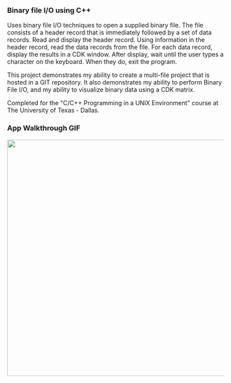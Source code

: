 ### Binary file I/O using C++

Uses  binary file I/O techniques to open a supplied binary file. The file consists of a
header record that is immediately followed by a set of data records. Read and display the
header record. Using information in the header record, read the data records from the file.
For each data record, display the results in a CDK window. After display, wait
until the user types a character on the keyboard. When they do, exit the program.

This project demonstrates my  ability to create a multi-file project that is hosted in a GIT repository. 
It also demonstrates my ability to perform Binary File I/O, and my ability to visualize binary data using a CDK
matrix.

Completed for the "C/C++ Programming in a UNIX Environment" course at The University of Texas - Dallas.

### App Walkthrough GIF

<img src="https://media2.giphy.com/media/sztSL3kEo17LYugiKt/giphy.gif" width=550><br>
